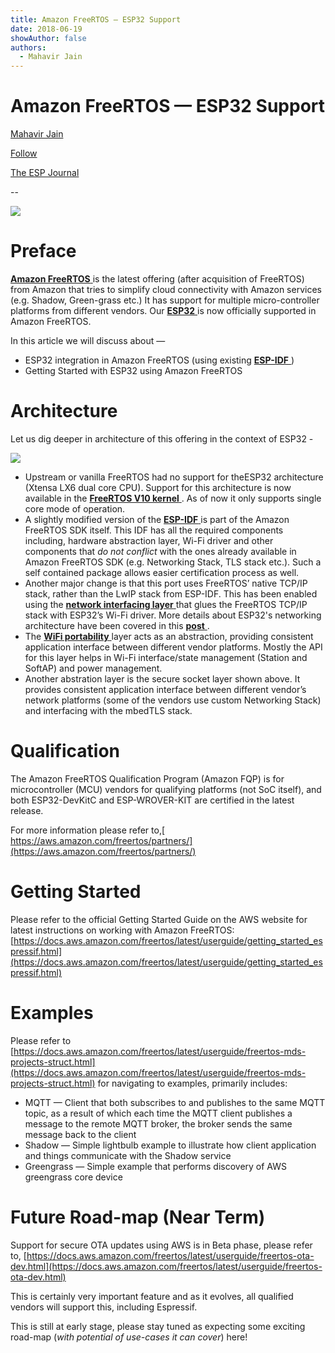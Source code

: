 ```yaml
---
title: Amazon FreeRTOS — ESP32 Support
date: 2018-06-19
showAuthor: false
authors: 
  - Mahavir Jain
---
```

# Amazon FreeRTOS — ESP32 Support

[Mahavir Jain](https://medium.com/@mahavirj?source=post_page-----9874a4412a21--------------------------------)

[Follow](https://medium.com/m/signin?actionUrl=https%3A%2F%2Fmedium.com%2F_%2Fsubscribe%2Fuser%2Fe94f74442319&operation=register&redirect=https%3A%2F%2Fblog.espressif.com%2Famazon-freertos-esp32-support-9874a4412a21&user=Mahavir+Jain&userId=e94f74442319&source=post_page-e94f74442319----9874a4412a21---------------------post_header-----------)

[The ESP Journal](https://blog.espressif.com/?source=post_page-----9874a4412a21--------------------------------)

--

![](https://miro.medium.com/v2/resize:fit:640/format:webp/1*dhVv6pIQdqo3ypiDNMOhzA.png)

# Preface

[__Amazon FreeRTOS__ ](https://aws.amazon.com/freertos/) is the latest offering (after acquisition of FreeRTOS) from Amazon that tries to simplify cloud connectivity with Amazon services (e.g. Shadow, Green-grass etc.) It has support for multiple micro-controller platforms from different vendors. Our [__ESP32__ ](https://www.espressif.com/en/products/hardware/esp32/overview) is now officially supported in Amazon FreeRTOS.

In this article we will discuss about —

- ESP32 integration in Amazon FreeRTOS (using existing [__ESP-IDF__ ](https://github.com/espressif/esp-idf/))
- Getting Started with ESP32 using Amazon FreeRTOS

# Architecture

Let us dig deeper in architecture of this offering in the context of ESP32 -

![](https://miro.medium.com/v2/resize:fit:640/format:webp/1*jCVeIM0_wndMdL9JkJNujw.png)

- Upstream or vanilla FreeRTOS had no support for theESP32 architecture (Xtensa LX6 dual core CPU). Support for this architecture is now available in the [__FreeRTOS V10 kernel__ ](https://github.com/aws/amazon-freertos/tree/master/lib/FreeRTOS/portable/ThirdParty/GCC/Xtensa_ESP32). As of now it only supports single core mode of operation.
- A slightly modified version of the [__ESP-IDF__ ](https://github.com/espressif/esp-idf/) is part of the Amazon FreeRTOS SDK itself. This IDF has all the required components including, hardware abstraction layer, Wi-Fi driver and other components that *do not conflict* with the ones already available in Amazon FreeRTOS SDK (e.g. Networking Stack, TLS stack etc.). Such a self contained package allows easier certification process as well.
- Another major change is that this port uses FreeRTOS’ native TCP/IP stack, rather than the LwIP stack from ESP-IDF. This has been enabled using the [__network interfacing layer__ ](https://github.com/aws/amazon-freertos/blob/master/lib/FreeRTOS-Plus-TCP/source/portable/NetworkInterface/esp32/NetworkInterface.c) that glues the FreeRTOS TCP/IP stack with ESP32’s Wi-Fi driver. More details about ESP32's networking architecture have been covered in this [__post__ ](https://medium.com/@mahavirj/esp-idf-wifi-networking-3eaebd11eb43).
- The [__WiFi portability__ ](https://github.com/aws/amazon-freertos/blob/master/lib/wifi/portable/espressif/esp32_devkitc_esp_wrover_kit/aws_wifi.c) layer acts as an abstraction, providing consistent application interface between different vendor platforms. Mostly the API for this layer helps in Wi-Fi interface/state management (Station and SoftAP) and power management.
- Another abstration layer is the secure socket layer shown above. It provides consistent application interface between different vendor’s network platforms (some of the vendors use custom Networking Stack) and interfacing with the mbedTLS stack.

# Qualification

The Amazon FreeRTOS Qualification Program (Amazon FQP) is for microcontroller (MCU) vendors for qualifying platforms (not SoC itself), and both ESP32-DevKitC and ESP-WROVER-KIT are certified in the latest release.

For more information please refer to,[ https://aws.amazon.com/freertos/partners/](https://aws.amazon.com/freertos/partners/)

# Getting Started

Please refer to the official Getting Started Guide on the AWS website for latest instructions on working with Amazon FreeRTOS: [https://docs.aws.amazon.com/freertos/latest/userguide/getting_started_espressif.html](https://docs.aws.amazon.com/freertos/latest/userguide/getting_started_espressif.html)

# Examples

Please refer to [https://docs.aws.amazon.com/freertos/latest/userguide/freertos-mds-projects-struct.html](https://docs.aws.amazon.com/freertos/latest/userguide/freertos-mds-projects-struct.html) for navigating to examples, primarily includes:

- MQTT — Client that both subscribes to and publishes to the same MQTT topic, as a result of which each time the MQTT client publishes a message to the remote MQTT broker, the broker sends the same message back to the client
- Shadow — Simple lightbulb example to illustrate how client application and things communicate with the Shadow service
- Greengrass — Simple example that performs discovery of AWS greengrass core device

# Future Road-map (Near Term)

Support for secure OTA updates using AWS is in Beta phase, please refer to, [https://docs.aws.amazon.com/freertos/latest/userguide/freertos-ota-dev.html](https://docs.aws.amazon.com/freertos/latest/userguide/freertos-ota-dev.html)

This is certainly very important feature and as it evolves, all qualified vendors will support this, including Espressif.

This is still at early stage, please stay tuned as expecting some exciting road-map (*with potential of use-cases it can cover*) here!

